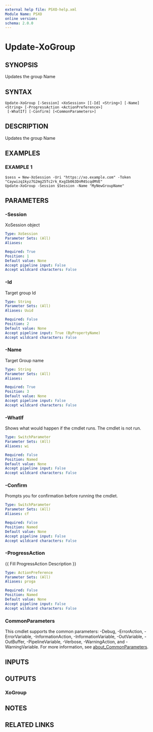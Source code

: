 ```yaml
---
external help file: PSXO-help.xml
Module Name: PSXO
online version:
schema: 2.0.0
---
```


# Update-XoGroup

## SYNOPSIS
Updates the group Name

## SYNTAX

```
Update-XoGroup [-Session] <XoSession> [[-Id] <String>] [-Name] <String> [-ProgressAction <ActionPreference>]
 [-WhatIf] [-Confirm] [<CommonParameters>]
```

## DESCRIPTION
Updates the group Name

## EXAMPLES

### EXAMPLE 1
```
$sess = New-XoSession -Uri "https://xo.example.com" -Token "Caywizq1kyz7G2mg25Tc2rk_KxgIb063DnM4ScqdMVE"
Update-XoGroup -Session $Session -Name "MyNewGroupName"
```

## PARAMETERS

### -Session
XoSession object

```yaml
Type: XoSession
Parameter Sets: (All)
Aliases:

Required: True
Position: 1
Default value: None
Accept pipeline input: False
Accept wildcard characters: False
```

### -Id
Target group Id

```yaml
Type: String
Parameter Sets: (All)
Aliases: Uuid

Required: False
Position: 2
Default value: None
Accept pipeline input: True (ByPropertyName)
Accept wildcard characters: False
```

### -Name
Target Group name

```yaml
Type: String
Parameter Sets: (All)
Aliases:

Required: True
Position: 3
Default value: None
Accept pipeline input: False
Accept wildcard characters: False
```

### -WhatIf
Shows what would happen if the cmdlet runs.
The cmdlet is not run.

```yaml
Type: SwitchParameter
Parameter Sets: (All)
Aliases: wi

Required: False
Position: Named
Default value: None
Accept pipeline input: False
Accept wildcard characters: False
```

### -Confirm
Prompts you for confirmation before running the cmdlet.

```yaml
Type: SwitchParameter
Parameter Sets: (All)
Aliases: cf

Required: False
Position: Named
Default value: None
Accept pipeline input: False
Accept wildcard characters: False
```

### -ProgressAction
{{ Fill ProgressAction Description }}

```yaml
Type: ActionPreference
Parameter Sets: (All)
Aliases: proga

Required: False
Position: Named
Default value: None
Accept pipeline input: False
Accept wildcard characters: False
```

### CommonParameters
This cmdlet supports the common parameters: -Debug, -ErrorAction, -ErrorVariable, -InformationAction, -InformationVariable, -OutVariable, -OutBuffer, -PipelineVariable, -Verbose, -WarningAction, and -WarningVariable. For more information, see [about_CommonParameters](http://go.microsoft.com/fwlink/?LinkID=113216).

## INPUTS

## OUTPUTS

### XoGroup
## NOTES

## RELATED LINKS

